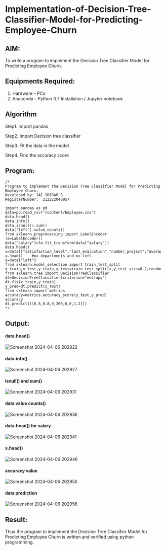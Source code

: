 # Implementation-of-Decision-Tree-Classifier-Model-for-Predicting-Employee-Churn

## AIM:
To write a program to implement the Decision Tree Classifier Model for Predicting Employee Churn.

## Equipments Required:
1. Hardware – PCs
2. Anaconda – Python 3.7 Installation / Jupyter notebook

## Algorithm
Step1. Import pandas

Step2. Import Decision tree classifier

Step3. Fit the data in the model

Step4. Find the accuracy score

## Program:
```
/*
Program to implement the Decision Tree Classifier Model for Predicting Employee Churn.
Developed by: JAI SRIRAM S
RegisterNumber:  212222040057

import pandas as pd
data=pd.read_csv("/content/Employee.csv")
data.head()
data.info()
data.isnull().sum()
data["left"].value_counts()
from sklearn.preprocessing import LabelEncoder
le=LabelEncoder()
data["salary"]=le.fit_transform(data["salary"])
data.head()
x=data[["satisfaction_level","last_evaluation","number_project","average_montly_hours","time_spend_company","Work_accident","promotion_last_5years","salary"]]
x.head()    #no departments and no left
y=data["left"]
from sklearn.model_selection import train_test_split
x_train,x_test,y_train,y_test=train_test_split(x,y,test_size=0.2,random_state=100)
from sklearn.tree import DecisionTreeClassifier
dt=DecisionTreeClassifier(criterion="entropy")
dt.fit(x_train,y_train)
y_pred=dt.predict(x_test)
from sklearn import metrics
accuracy=metrics.accuracy_score(y_test,y_pred)
accuracy
dt.predict([[0.5,0.8,9,260,6,0,1,2]])
*/
```

## Output:
#### data.head()
![Screenshot 2024-04-06 202922](https://github.com/rohithprem18/Implementation-of-Decision-Tree-Classifier-Model-for-Predicting-Employee-Churn/assets/146315115/3b6d1584-564f-4ff4-92e1-9e72a4bfd271)

#### data.info()
![Screenshot 2024-04-06 202927](https://github.com/rohithprem18/Implementation-of-Decision-Tree-Classifier-Model-for-Predicting-Employee-Churn/assets/146315115/6fd24494-3daa-4454-b74d-4705f541bc06)

#### isnull() and sum()
![Screenshot 2024-04-06 202931](https://github.com/rohithprem18/Implementation-of-Decision-Tree-Classifier-Model-for-Predicting-Employee-Churn/assets/146315115/0bbc04b9-2b96-477b-bad1-d910d204480e)

#### data value counts()
![Screenshot 2024-04-06 202936](https://github.com/rohithprem18/Implementation-of-Decision-Tree-Classifier-Model-for-Predicting-Employee-Churn/assets/146315115/07ba789e-e175-4018-bfd2-548037bbb6ba)

#### data.head() for salary
![Screenshot 2024-04-06 202941](https://github.com/rohithprem18/Implementation-of-Decision-Tree-Classifier-Model-for-Predicting-Employee-Churn/assets/146315115/fbd2b025-c2e6-42fa-9cfa-a62d95e04829)

#### x.head()
![Screenshot 2024-04-06 202946](https://github.com/rohithprem18/Implementation-of-Decision-Tree-Classifier-Model-for-Predicting-Employee-Churn/assets/146315115/e6eebae1-b13f-4a4d-8552-2af070534275)

#### accuracy value
![Screenshot 2024-04-06 202950](https://github.com/rohithprem18/Implementation-of-Decision-Tree-Classifier-Model-for-Predicting-Employee-Churn/assets/146315115/36a73dd2-3b0e-4111-9cca-a92defe90f1d)

#### data prediction
![Screenshot 2024-04-06 202956](https://github.com/rohithprem18/Implementation-of-Decision-Tree-Classifier-Model-for-Predicting-Employee-Churn/assets/146315115/5226bebe-5fc8-462c-b235-aafed67fc98f)


## Result:
Thus the program to implement the  Decision Tree Classifier Model for Predicting Employee Churn is written and verified using python programming.
